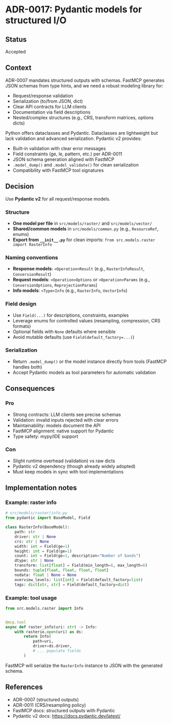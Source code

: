 # ADR-0017: Pydantic models for structured I/O

## Status

Accepted

## Context

ADR-0007 mandates structured outputs with schemas. FastMCP generates JSON schemas from type hints, and we need a robust modeling library for:
- Request/response validation
- Serialization (to/from JSON, dict)
- Clear API contracts for LLM clients
- Documentation via field descriptions
- Nested/complex structures (e.g., CRS, transform matrices, options dicts)

Python offers dataclasses and Pydantic. Dataclasses are lightweight but lack validation and advanced serialization. Pydantic v2 provides:
- Built-in validation with clear error messages
- Field constraints (ge, le, pattern, etc.) per ADR-0011
- JSON schema generation aligned with FastMCP
- `.model_dump()` and `.model_validate()` for clean serialization
- Compatibility with FastMCP tool signatures

## Decision

Use **Pydantic v2** for all request/response models.

### Structure
- **One model per file** in `src/models/raster/` and `src/models/vector/`
- **Shared/common models** in `src/models/common.py` (e.g., `ResourceRef`, enums)
- **Export from `__init__.py`** for clean imports: `from src.models.raster import RasterInfo`

### Naming conventions
- **Response models**: `<Operation>Result` (e.g., `RasterInfoResult`, `ConversionResult`)
- **Request models**: `<Operation>Options` or `<Operation>Params` (e.g., `ConversionOptions`, `ReprojectionParams`)
- **Info models**: `<Type>Info` (e.g., `RasterInfo`, `VectorInfo`)

### Field design
- Use `Field(...)` for descriptions, constraints, examples
- Leverage enums for controlled values (resampling, compression, CRS formats)
- Optional fields with `None` defaults where sensible
- Avoid mutable defaults (use `Field(default_factory=...)`)

### Serialization
- Return `.model_dump()` or the model instance directly from tools (FastMCP handles both)
- Accept Pydantic models as tool parameters for automatic validation

## Consequences

### Pro
- Strong contracts: LLM clients see precise schemas
- Validation: invalid inputs rejected with clear errors
- Maintainability: models document the API
- FastMCP alignment: native support for Pydantic
- Type safety: mypy/IDE support

### Con
- Slight runtime overhead (validation) vs raw dicts
- Pydantic v2 dependency (though already widely adopted)
- Must keep models in sync with tool implementations

## Implementation notes

### Example: raster info
```python
# src/models/raster/info.py
from pydantic import BaseModel, Field

class RasterInfo(BaseModel):
    path: str
    driver: str | None
    crs: str | None
    width: int = Field(ge=1)
    height: int = Field(ge=1)
    count: int = Field(ge=1, description="Number of bands")
    dtype: str | None
    transform: list[float] = Field(min_length=6, max_length=6)
    bounds: tuple[float, float, float, float]
    nodata: float | None = None
    overview_levels: list[int] = Field(default_factory=list)
    tags: dict[str, str] = Field(default_factory=dict)
```

### Example: tool usage

```python
from src.models.raster import Info


@mcp.tool
async def raster_info(uri: str) -> Info:
    with rasterio.open(uri) as ds:
        return Info(
            path=uri,
            driver=ds.driver,
            # ... populate fields
        )
```

FastMCP will serialize the `RasterInfo` instance to JSON with the generated schema.

## References

- ADR-0007 (structured outputs)
- ADR-0011 (CRS/resampling policy)
- FastMCP docs: structured outputs with Pydantic
- Pydantic v2 docs: https://docs.pydantic.dev/latest/
